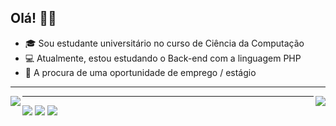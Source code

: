 ## Olá! 👋🏻

- 🎓 Sou estudante universitário no curso de Ciência da Computação
- 💻 Atualmente, estou estudando o Back-end com a linguagem PHP
- 🔭 A procura de uma oportunidade de emprego / estágio
<hr>

<div style="display: block">
  <a href="https://github.com/Victor-Bianchi"><img align="left" src="https://github-readme-stats.vercel.app/api?username=Victor-Bianchi&count_private=true&show_icons=true&theme=react"></a>
  <a href="https://github.com/Victor-Bianchi"><img align="right" src="https://github-readme-stats.vercel.app/api/top-langs/?username=anuraghazra&layout=compact&count_private=true&show_icons=true&theme=react"></a>
</div>

<hr>

<div>
  <a href="https://gitlab.com/vcnbianchi"><img src="https://img.shields.io/badge/GitLab-330F63?style=for-the-badge&logo=gitlab&logoColor=white"></a>
  <a href="https://www.linkedin.com/in/victor-nunes-bianchi-3328071b9/"><img src="https://img.shields.io/badge/LinkedIn-0077B5?style=for-the-badge&logo=linkedin&logoColor=white"></a>
  <a><img src="https://img.shields.io/badge/Microsoft_Outlook-0078D4?style=for-the-badge&logo=microsoft-outlook&logoColor=white"></a>
</div>
